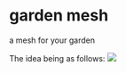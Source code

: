 # garden mesh
a mesh for your garden

The idea being as follows:
<img src="https://github.com/sudomesh/gardenmesh/raw/master/disaster-plant.dot.png">

